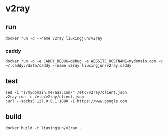 # v2ray

## run 
```
docker run -d --name v2ray liuxingjun/v2ray
```
### caddy

```
docker run -d -e CADDY_DEBUG=debug -e WEBSITE_HOSTNAME=mydomain.com -v ~/.caddy:/data/caddy --name v2ray liuxingjun/v2ray:caddy
```

## test 
```
sed -i "s/mydomain.me/aaa.com/" /etc/v2ray/client.json
v2ray run -c /etc/v2ray/client.json 
curl --socks5 127.0.0.1:1080 -I https://www.google.com
```
## build 

```
docker build -t liuxingjun/v2ray .
```